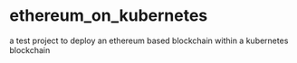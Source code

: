 # ethereum_on_kubernetes
a test project to deploy an ethereum based blockchain within a kubernetes blockchain
